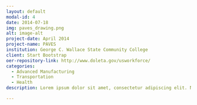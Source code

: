 ```yaml
---
layout: default
modal-id: 4
date: 2014-07-18
img: paves_drawing.png
alt: image-alt
project-date: April 2014
project-name: PAVES
institution: George C. Wallace State Community College
client: Start Bootstrap
oer-repository-link: http://www.doleta.gov/usworkforce/
categories:
  - Advanced Manufacturing
  - Transportation
  - Health
description: Lorem ipsum dolor sit amet, consectetur adipiscing elit. Nam facilisis lacus maximus diam finibus imperdiet. Duis nec dolor sit amet tellus ultricies porta. Cras mattis mauris molestie odio convallis, eu laoreet libero condimentum. Quisque porttitor sapien non bibendum aliquet. Fusce venenatis, tellus sed mattis vehicula, arcu lacus aliquet ante, a volutpat nunc tortor a massa. Ut nunc ligula, scelerisque nec eros at, ultrices suscipit augue.

---
```

